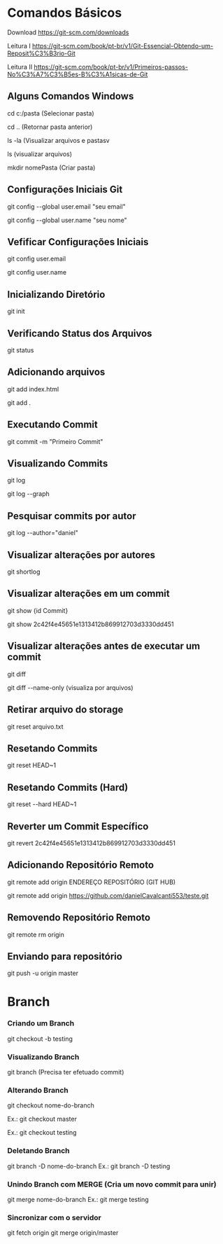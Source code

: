 # Comandos Básicos

Download https://git-scm.com/downloads

Leitura I https://git-scm.com/book/pt-br/v1/Git-Essencial-Obtendo-um-Reposit%C3%B3rio-Git

Leitura II https://git-scm.com/book/pt-br/v1/Primeiros-passos-No%C3%A7%C3%B5es-B%C3%A1sicas-de-Git

## Alguns Comandos Windows
cd c:/pasta (Selecionar pasta)

cd .. (Retornar pasta anterior)

ls -la  (Visualizar arquivos e pastasv

ls (visualizar arquivos)

mkdir nomePasta (Criar pasta)


## Configurações Iniciais Git

git config --global user.email "seu email"

git config --global user.name "seu nome"


## Vefificar Configurações Iniciais

git config user.email

git config user.name


## Inicializando Diretório
git init

## Verificando Status dos Arquivos
git status

## Adicionando arquivos
git add index.html

git add .

## Executando Commit

git commit -m "Primeiro Commit"

## Visualizando Commits

git log

git log --graph

## Pesquisar commits por autor

git log --author="daniel"


## Visualizar alterações por autores

git shortlog

## Visualizar alterações em um commit
git show {id Commit}

git show 2c42f4e45651e1313412b869912703d3330dd451

## Visualizar alterações antes de executar um commit

git diff

git diff --name-only (visualiza por arquivos)

## Retirar arquivo do storage
git reset arquivo.txt

## Resetando Commits
git reset HEAD~1

## Resetando Commits (Hard)
git reset --hard HEAD~1

## Reverter um Commit Específico
git revert 2c42f4e45651e1313412b869912703d3330dd451

## Adicionando Repositório Remoto
git remote add origin ENDEREÇO REPOSITÓRIO (GIT HUB)

git remote add origin https://github.com/danielCavalcanti553/teste.git

## Removendo Repositório Remoto

git remote rm origin

## Enviando para repositório

 git push -u origin master
 
 # Branch
 
 ### Criando um Branch
 git checkout -b testing

 ### Visualizando Branch
 
 git branch (Precisa ter efetuado commit)
 
 ### Alterando Branch
 
 git checkout nome-do-branch
 
 Ex.: git checkout master
 
 Ex.: git checkout testing
 
 
 ### Deletando Branch
 git branch -D nome-do-branch
 Ex.: git branch -D testing
 
 
 ### Unindo Branch com MERGE (Cria um novo commit para unir)
 git merge nome-do-branch
 Ex.: git merge testing
 
 
 ### Sincronizar com o servidor
 git fetch origin
 git merge origin/master
 
 
 
